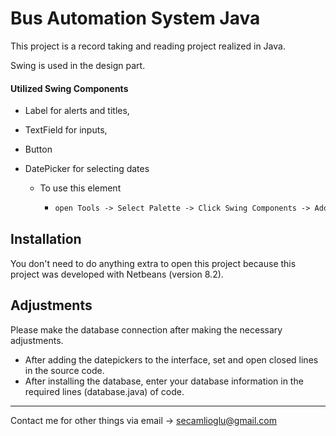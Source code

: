# Bus Automation System Java
This project is a record taking and reading project realized in Java.

Swing is used in the design part.

#### Utilized Swing Components

- Label for alerts and titles,

- TextField for inputs,

- Button

- DatePicker for selecting dates

  - To use this element

    - ```markdown
      open Tools -> Select Palette -> Click Swing Components -> Add from JAR... -> (select editor folder (ex. ProgramFiles/Netbeans 8.2)) go inside ~/Netbeans8.2/ide/modules/ext -> select swingx-all-1.6.4.jar and next -> select JXDatePicker and next -> select 'Swing Controls' files and finish
      ```

## Installation

You don't need to do anything extra to open this project because this project was developed with Netbeans (version 8.2). 

## Adjustments

Please make the database connection after making the necessary adjustments.

- After adding the datepickers to the interface, set and open closed lines in the source code.
- After installing the database, enter your database information in the required lines (database.java) of code.

------

Contact me for other things via email -> secamlioglu@gmail.com